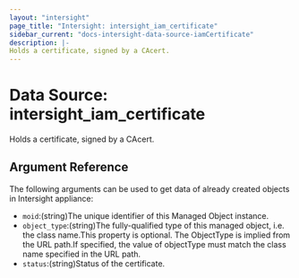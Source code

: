 ```yaml
---
layout: "intersight"
page_title: "Intersight: intersight_iam_certificate"
sidebar_current: "docs-intersight-data-source-iamCertificate"
description: |-
Holds a certificate, signed by a CAcert.
---
```


# Data Source: intersight_iam_certificate
Holds a certificate, signed by a CAcert.
## Argument Reference
The following arguments can be used to get data of already created objects in Intersight appliance:
* `moid`:(string)The unique identifier of this Managed Object instance.
* `object_type`:(string)The fully-qualified type of this managed object, i.e. the class name.This property is optional. The ObjectType is implied from the URL path.If specified, the value of objectType must match the class name specified in the URL path.
* `status`:(string)Status of the certificate.
